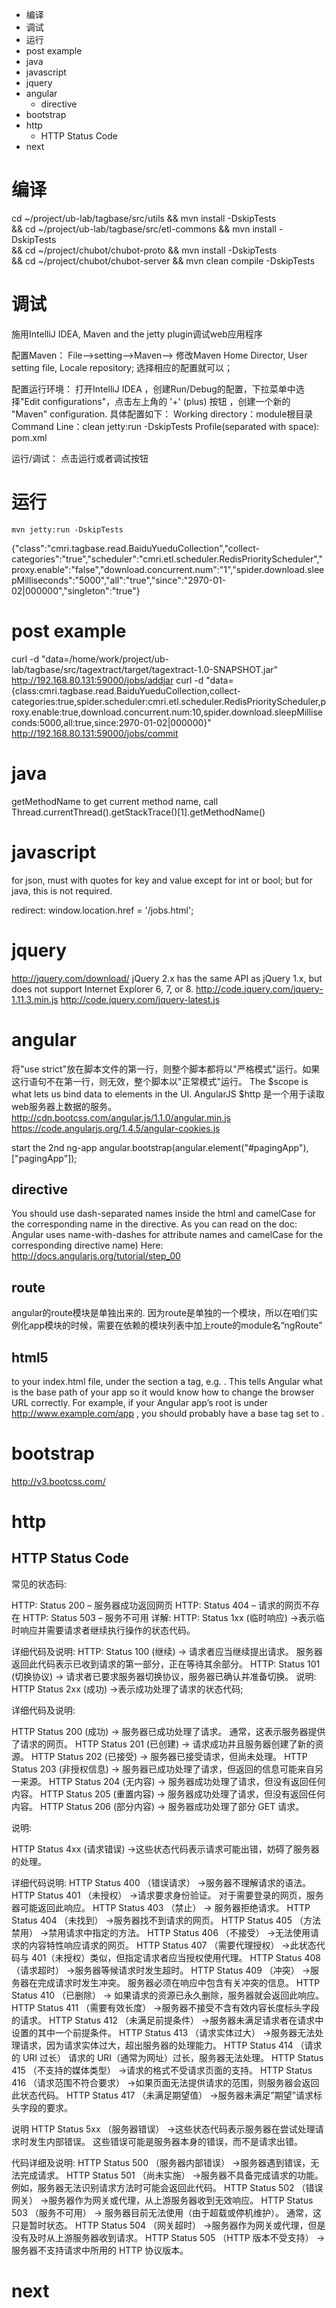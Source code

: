 <!-- MarkdownTOC -->

- 编译
- 调试
- 运行
- post example
- java
- javascript
- jquery
- angular
    - directive
- bootstrap
- http
    - HTTP Status Code
- next

<!-- /MarkdownTOC -->

# 编译
cd ~/project/ub-lab/tagbase/src/utils && mvn install -DskipTests \
&& cd ~/project/ub-lab/tagbase/src/etl-commons && mvn install -DskipTests \
&& cd ~/project/chubot/chubot-proto && mvn install -DskipTests \
&& cd ~/project/chubot/chubot-server && mvn clean compile -DskipTests


# 调试
施用IntelliJ IDEA, Maven and the jetty plugin调试web应用程序

配置Maven：
File-->setting-->Maven-->
修改Maven Home Director, User setting file, Locale repository;
选择相应的配置就可以；

配置运行环境：
打开IntelliJ IDEA ，创建Run/Debug的配置，下拉菜单中选择"Edit configurations"，点击左上角的 '+' (plus) 按钮 ，创建一个新的 "Maven" configuration. 具体配置如下：
Working directory：module根目录
Command Line：clean jetty:run -DskipTests
Profile(separated with space): pom.xml

运行/调试：
点击运行或者调试按钮

# 运行
`mvn jetty:run -DskipTests`

{"class":"cmri.tagbase.read.BaiduYueduCollection","collect-categories":"true","scheduler":"cmri.etl.scheduler.RedisPriorityScheduler","proxy.enable":"false","download.concurrent.num":"1","spider.download.sleepMilliseconds":"5000","all":"true","since":"2970-01-02|000000","singleton":"true"}

# post example
curl -d "data=/home/work/project/ub-lab/tagbase/src/tagextract/target/tagextract-1.0-SNAPSHOT.jar" http://192.168.80.131:59000/jobs/addjar
curl -d "data={class:cmri.tagbase.read.BaiduYueduCollection,collect-categories:true,spider.scheduler:cmri.etl.scheduler.RedisPriorityScheduler,proxy.enable:true,download.concurrent.num:10,spider.download.sleepMilliseconds:5000,all:true,since:2970-01-02|000000}" http://192.168.80.131:59000/jobs/commit

# java
getMethodName
to get current method name,  call Thread.currentThread().getStackTrace()[1].getMethodName()
# javascript
for json, must with quotes for key and value except for int or bool; but for java, this is not required.

redirect:
window.location.href = '/jobs.html';
# jquery
http://jquery.com/download/
jQuery 2.x has the same API as jQuery 1.x, but does not support Internet Explorer 6, 7, or 8. 
http://code.jquery.com/jquery-1.11.3.min.js
http://code.jquery.com/jquery-latest.js
# angular
将"use strict"放在脚本文件的第一行，则整个脚本都将以"严格模式"运行。如果这行语句不在第一行，则无效，整个脚本以"正常模式"运行。
The $scope is what lets us bind data to elements in the UI.
AngularJS $http 是一个用于读取web服务器上数据的服务。
http://cdn.bootcss.com/angular.js/1.1.0/angular.min.js
https://code.angularjs.org/1.4.5/angular-cookies.js

start the 2nd ng-app
 angular.bootstrap(angular.element("#pagingApp"),["pagingApp"]);
## directive
You should use dash-separated names inside the html and camelCase for the corresponding name in the directive.
As you can read on the doc: Angular uses name-with-dashes for attribute names and camelCase for the corresponding directive name)
Here: http://docs.angularjs.org/tutorial/step_00

## route
angular的route模块是单独出来的.
因为route是单独的一个模块，所以在咱们实例化app模块的时候，需要在依赖的模块列表中加上route的module名“ngRoute”

## html5
 to your index.html file, under the <head> section a <base> tag, e.g. <base href="/"> . This tells Angular what is the base path of your app so it would know how to change the browser URL correctly. For example, if your Angular app’s root is under http://www.example.com/app , you should probably have a base tag set to <base href="/app/"> .
# bootstrap
http://v3.bootcss.com/
# http
## HTTP Status Code
常见的状态码:

HTTP: Status 200 – 服务器成功返回网页
HTTP: Status 404 – 请求的网页不存在
HTTP: Status 503 – 服务不可用
详解:
HTTP: Status 1xx  (临时响应)
->表示临时响应并需要请求者继续执行操作的状态代码。

详细代码及说明:
HTTP: Status 100 (继续)
-> 请求者应当继续提出请求。 服务器返回此代码表示已收到请求的第一部分，正在等待其余部分。
HTTP: Status 101 (切换协议)
-> 请求者已要求服务器切换协议，服务器已确认并准备切换。
说明:
HTTP Status 2xx  (成功)
->表示成功处理了请求的状态代码;

详细代码及说明:

HTTP Status 200 (成功)
-> 服务器已成功处理了请求。 通常，这表示服务器提供了请求的网页。
HTTP Status 201 (已创建)
-> 请求成功并且服务器创建了新的资源。
HTTP Status 202 (已接受)
-> 服务器已接受请求，但尚未处理。
HTTP Status 203 (非授权信息)
-> 服务器已成功处理了请求，但返回的信息可能来自另一来源。
HTTP Status 204 (无内容)
-> 服务器成功处理了请求，但没有返回任何内容。
HTTP Status 205 (重置内容)
-> 服务器成功处理了请求，但没有返回任何内容。
HTTP Status 206 (部分内容)
-> 服务器成功处理了部分 GET 请求。

说明:

HTTP Status 4xx (请求错误)
->这些状态代码表示请求可能出错，妨碍了服务器的处理。

详细代码说明:
HTTP Status 400 （错误请求） 
->服务器不理解请求的语法。
HTTP Status 401 （未授权） 
->请求要求身份验证。 对于需要登录的网页，服务器可能返回此响应。
HTTP Status 403 （禁止）
-> 服务器拒绝请求。
HTTP Status 404 （未找到） 
->服务器找不到请求的网页。
HTTP Status 405 （方法禁用） 
->禁用请求中指定的方法。
HTTP Status 406 （不接受） 
->无法使用请求的内容特性响应请求的网页。
HTTP Status 407 （需要代理授权） 
->此状态代码与 401（未授权）类似，但指定请求者应当授权使用代理。
HTTP Status 408 （请求超时） 
->服务器等候请求时发生超时。
HTTP Status 409 （冲突） 
->服务器在完成请求时发生冲突。 服务器必须在响应中包含有关冲突的信息。
HTTP Status 410 （已删除）
-> 如果请求的资源已永久删除，服务器就会返回此响应。
HTTP Status 411 （需要有效长度） 
->服务器不接受不含有效内容长度标头字段的请求。
HTTP Status 412 （未满足前提条件） 
->服务器未满足请求者在请求中设置的其中一个前提条件。
HTTP Status 413 （请求实体过大） 
->服务器无法处理请求，因为请求实体过大，超出服务器的处理能力。
HTTP Status 414 （请求的 URI 过长） 请求的 URI（通常为网址）过长，服务器无法处理。
HTTP Status 415 （不支持的媒体类型） 
->请求的格式不受请求页面的支持。
HTTP Status 416 （请求范围不符合要求） 
->如果页面无法提供请求的范围，则服务器会返回此状态代码。
HTTP Status 417 （未满足期望值） 
->服务器未满足”期望”请求标头字段的要求。

说明
HTTP Status 5xx （服务器错误）
->这些状态代码表示服务器在尝试处理请求时发生内部错误。 这些错误可能是服务器本身的错误，而不是请求出错。

代码详细及说明:
HTTP Status 500 （服务器内部错误） 
->服务器遇到错误，无法完成请求。
HTTP Status 501 （尚未实施） 
->服务器不具备完成请求的功能。 例如，服务器无法识别请求方法时可能会返回此代码。
HTTP Status 502 （错误网关） 
->服务器作为网关或代理，从上游服务器收到无效响应。
HTTP Status 503 （服务不可用）
-> 服务器目前无法使用（由于超载或停机维护）。 通常，这只是暂时状态。
HTTP Status 504 （网关超时） 
->服务器作为网关或代理，但是没有及时从上游服务器收到请求。
HTTP Status 505 （HTTP 版本不受支持）
-> 服务器不支持请求中所用的 HTTP 协议版本。

# next